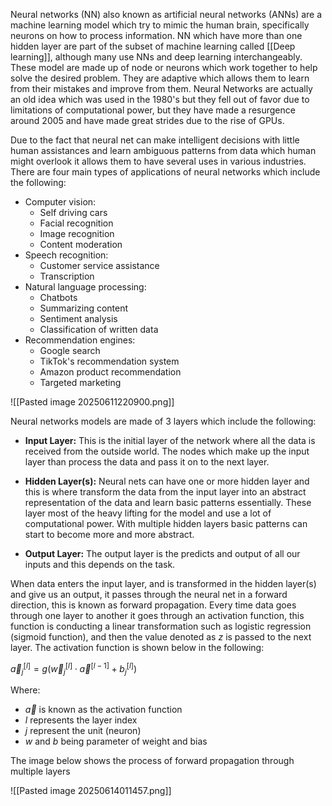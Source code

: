 Neural networks (NN) also known as artificial neural networks (ANNs) are a machine learning model which try to mimic the human brain, specifically neurons on how to process information. NN which have more than one hidden layer are part of the subset of machine learning called [[Deep learning]], although many use NNs and deep learning interchangeably. These model are made up of node or neurons which work together to help solve the desired problem. They are adaptive which allows them to learn from their mistakes and improve from them. Neural Networks are actually an old idea which was used in the 1980's but they fell out of favor due to limitations of computational power, but they have made a resurgence around 2005 and have made great strides due to the rise of GPUs.

Due to the fact that neural net can make intelligent decisions with little human assistances and learn ambiguous patterns from data which human might overlook it allows them to have several uses in various industries. There are four main types of applications of neural networks which include the following:

- Computer vision:
	- Self driving cars
	- Facial recognition
	- Image recognition
	- Content moderation
- Speech recognition:
	- Customer service assistance
	- Transcription
- Natural language processing:
	- Chatbots
	- Summarizing content
	- Sentiment analysis
	- Classification of written data 
- Recommendation engines:
	- Google search
	- TikTok's recommendation system
	- Amazon product recommendation
	- Targeted marketing

![[Pasted image 20250611220900.png]]

Neural networks models are made of 3 layers which include the following:

- **Input Layer:** This is the initial layer of the network where all the data is received from the outside world. The nodes which make up the input layer than process the data and pass it on to the next layer.
  
- **Hidden Layer(s):** Neural nets can have one or more hidden layer and this is where transform the data from the input layer into an abstract representation of the data and learn basic patterns essentially. These layer most of the heavy lifting for the model and use a lot of computational power. With multiple hidden layers basic patterns can start to become more and more abstract.

- **Output Layer:** The output layer is the predicts and output of all our inputs and this depends on the task.

When data enters the input layer, and is transformed in the hidden layer(s) and give us an output, it passes through the neural net in a forward direction, this is known as forward propagation. Every time data goes through one layer to another it goes through an activation function, this function is conducting a linear transformation such as logistic regression (sigmoid function), and then the value denoted as $z$ is passed to the next layer. The activation function is shown below in the following:

$\vec{a}_{j}^{[l]}= g(\vec{w}_{j}^{[l]}\cdot\vec{a}^{[l-1]}+b_{j}^{[l]})$

Where:

- $\vec{a}$ is known as the activation function
- $l$ represents the layer index
- $j$ represent the unit (neuron)
- $w$ and $b$ being parameter of weight and bias

The image below shows the process of forward propagation through multiple layers

![[Pasted image 20250614011457.png]]


